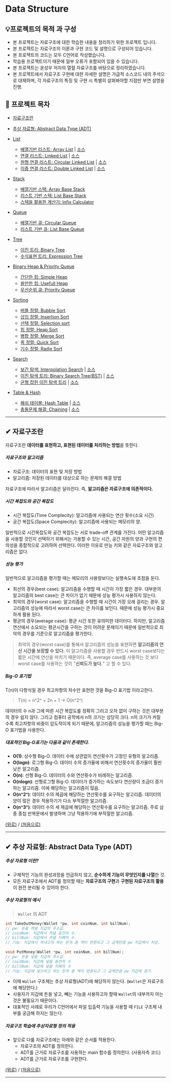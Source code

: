 # Data Structure
## 💡프로젝트의 목적 과 구성
- 본 프로젝트는 자료구조에 대한 학습한 내용을 정리하기 위한 프로젝트 입니다.
- 본 프로젝트는 자료구조의 이론과 구현 코드 및 설명으로 구성되어 있습니다.
- 본 프로젝트의 코드는 모두 C언어로 작성했습니다.
- 학습용 프로젝트이기 때문에 일부 오류가 포함되어 있을 수 있습니다.
- 본 프로젝트는 윤성우 저자의 열혈 자료구조를 바탕으로 정리하였습니다.
- 본 프로젝트에서 자료구조 구현에 대한 자세한 설명은 가급적 소스코드 내의 주석으로 대체하며, 각 자료구조의 특징 및 구현 시 특별히 살펴봐야할 지점만 부연 설명을 진행. 

## 📝 프로젝트 목차
- [자료구조란](https://github.com/choisb/Study-DataStructure/blob/master/README.md#-%EC%9E%90%EB%A3%8C%EA%B5%AC%EC%A1%B0%EB%9E%80)

- [추상 자료형: Abstract Data Type (ADT)](https://github.com/choisb/Study-DataStructure/blob/master/README.md#-%EC%B6%94%EC%83%81-%EC%9E%90%EB%A3%8C%ED%98%95-abstract-data-type-adt)

- [List](https://github.com/choisb/Study-DataStructure/tree/master/01_List#list)
  - [배열기반 리스트: Array List](https://github.com/choisb/Study-DataStructure/tree/master/01_List#-%EB%B0%B0%EC%97%B4-%EA%B8%B0%EB%B0%98-%EC%88%9C%EC%B0%A8-%EB%A6%AC%EC%8A%A4%ED%8A%B8-%EA%B5%AC%ED%98%84)
  | [소스](https://github.com/choisb/Study-DataStructure/tree/master/01_List/ArrayList)
  - [연결 리스트: Linked List](https://github.com/choisb/Study-DataStructure/tree/master/02_LinkedList#linked-list)
  | [소스](https://github.com/choisb/Study-DataStructure/tree/master/02_LinkedList/DLinkedList)
  - [원형 연결 리스트: Circular Linked List](https://github.com/choisb/Study-DataStructure/tree/master/03_CircularLinkedList)
  | [소스](https://github.com/choisb/Study-DataStructure/tree/master/03_CircularLinkedList/CLinkedList)
  - [이중 연결 리스트: Double Linked List](https://github.com/choisb/Study-DataStructure/tree/master/04_DoublyLinkedList#dubly-linked-list)
  | [소스](https://github.com/choisb/Study-DataStructure/tree/master/04_DoublyLinkedList/DBDLinkedList)

- [Stack](https://github.com/choisb/Study-DataStructure/tree/master/05_Stack#stack)
  - [배열기반 스택: Array Base Stack](https://github.com/choisb/Study-DataStructure/tree/master/05_Stack/ArrayBaseStack)
  - [리스트 기반 스택: List Base Stack](https://github.com/choisb/Study-DataStructure/tree/master/05_Stack/ListBaseStack)
  - [스텍을 활용한 계산기: Infix Calculator](https://github.com/choisb/Study-DataStructure/tree/master/05_Stack/InfixCalculator)

- [Queue](https://github.com/choisb/Study-DataStructure/tree/master/06_Queue#queue)
  - [배열기반 큐: Circular Queue](https://github.com/choisb/Study-DataStructure/tree/master/06_Queue/CircularQueue)
  - [리스트 기반 큐: List Base Queue](https://github.com/choisb/Study-DataStructure/tree/master/06_Queue/ListBaseQueue)

- [Tree](https://github.com/choisb/Study-DataStructure/tree/master/07_Tree)
  - [이진 트리: Binary Tree](https://github.com/choisb/Study-DataStructure/tree/master/07_Tree/BinaryTree)
  - [수식표현 트리: Expression Tree](https://github.com/choisb/Study-DataStructure/tree/master/07_Tree/ExpressionTree)  

- [Binary Heap & Priority Queue](https://github.com/choisb/Study-DataStructure/tree/master/08_priority_Queue_and_Heap) 
  - [간단한 힙: Simple Heap](https://github.com/choisb/Study-DataStructure/tree/master/08_priority_Queue_and_Heap/SimpleHeap)
  - [쓸만한 힙: Usefull Heap](https://github.com/choisb/Study-DataStructure/tree/master/08_priority_Queue_and_Heap/UsefullHeap)
  - [우선순위 큐: Priority Queue](https://github.com/choisb/Study-DataStructure/tree/master/08_priority_Queue_and_Heap/PriorityQueue)

- [Sorting](https://github.com/choisb/Study-DataStructure/tree/master/09_Sorting)
  - [버블 정렬: Bubble Sort](https://github.com/choisb/Study-DataStructure/blob/master/09_Sorting/SimpleSort/BubbleSort.c)
  - [삽입 정렬: Insertion Sort](https://github.com/choisb/Study-DataStructure/blob/master/09_Sorting/SimpleSort/InsertionSort.c)
  - [선택 정렬: Selection sort](https://github.com/choisb/Study-DataStructure/blob/master/09_Sorting/SimpleSort/SelectionSort.c)
  - [힙 정렬: Heap Sort](https://github.com/choisb/Study-DataStructure/tree/master/09_Sorting/HeapSort)
  - [병합 정렬: Merge Sort](https://github.com/choisb/Study-DataStructure/blob/master/09_Sorting/MergeSort.c)
  - [퀵 정렬: Quick Sort](https://github.com/choisb/Study-DataStructure/blob/master/09_Sorting/QuickSort.c)
  - [기수 정렬: Radix Sort](https://github.com/choisb/Study-DataStructure/tree/master/09_Sorting/RadixSort)

- [Search](https://github.com/choisb/Study-DataStructure/tree/master/10_Search#search)
  - [보간 탐색: Interpolation Search](https://github.com/choisb/Study-DataStructure/tree/master/10_Search#-%ED%83%90%EC%83%89%EC%9D%98-%EC%9D%B4%ED%95%B4%EC%99%80-%EB%B3%B4%EA%B0%84-%ED%83%90%EC%83%89)
  | [소스](https://github.com/choisb/Study-DataStructure/blob/master/10_Search/InterpolSearch.c)
  - [이진 탐색 트리: Binary Search Tree(BST)](https://github.com/choisb/Study-DataStructure/tree/master/10_Search#-%EC%9D%B4%EC%A7%84-%ED%83%90%EC%83%89-%ED%8A%B8%EB%A6%AC) 
  | [소스](https://github.com/choisb/Study-DataStructure/tree/master/10_Search/BinarySearchTree)
  - [균형 잡힌 이진 탐색 트리](https://github.com/choisb/Study-DataStructure/tree/master/10_Search#-균형-잡힌-이진-탐색-트리)
  | [소스](https://github.com/choisb/Study-DataStructure/tree/master/10_Search/AVLTree)

- [Table & Hash](https://github.com/choisb/Study-DataStructure/tree/master/11_Table_Hash)
  - [해쉬 테이블: Hash Table](https://github.com/choisb/Study-DataStructure/tree/master/11_Table_Hash#-%ED%85%8C%EC%9D%B4%EB%B8%94table%EC%9E%90%EB%A3%8C%EA%B5%AC%EC%A1%B0%EC%9D%98-%EC%9D%B4%ED%95%B4)
  | [소스](https://github.com/choisb/Study-DataStructure/tree/master/11_Table_Hash/HashTable)
  - [충돌문제 해결: Chaining](https://github.com/choisb/Study-DataStructure/tree/master/11_Table_Hash#-%EC%B6%A9%EB%8F%8Ccollision-%EB%AC%B8%EC%A0%9C%EC%9D%98-%ED%95%B4%EA%B2%B0%EC%B1%85)
  | [소스](https://github.com/choisb/Study-DataStructure/tree/master/11_Table_Hash/Chaining)
___
## ✔ 자료구조란
 자료구조란 **데이터를 표현하고, 표현된 데이터를 처리하는 방법**을 뜻한다.

##### 자료구조와 알고리즘
- 자료구조: 데이터의 표현 및 저장 방법
- 알고리즘: 저장된 데이터를 대상으로 하는 문제의 해결 방법

자료구조에 따라서 알고리즘은 달라진다. 즉, **알고리즘은 자료구조에 의존적이다.**

##### 시간 복잡도와 공간 복잡도

- 시간 복잡도(Time Complecity): 알고리즘에 사용되는 연산 횟수(소요 시간)
- 공간 복잡도(Space Complecity): 알고리즘에 사용되는 메모리의 양.  

일반적으로 시간복잡도와 공간 복잡도는 서로 trade-off 관계를 가진다.
어떤 알고리즘을 사용할 것인지 선택하기 위해서는 가용할 수 있는 시간, 공간 자원의 양과 구현의 편의성을 종합적으로 고려하여 선택한다.
이러한 이유로 만능 키와 같은 자료구조와 알고리즘은 없다.

##### 성능 평가

일반적으로 알고리즘을 평가할 때는 메모리의 사용량보다는 실행속도에 초점을 둔다.
- 최선의 경우(best case): 알고리즘을 수행할 때 시간이 가장 짧은 경우. 대부분의 알고리즘의 best case는 큰 차이가 없기 때문에 성능 평가시 사용하지 않는다.
- 최악의 경우(worst case): 알고리즘을 수행할 때 시간이 가장 오래 걸리는 경우. 알고리즘의 성능에 따라서 worst case는 큰 차이를 보인다. 때문에 성능 평가시 중요하게 활용 된다.
- 평균의 경우(average case): 평균 시간 또한 유의미한 데이터다. 하지만, 알고리즘연산에서 소요되는 평균시간을 구하는 것이 어려운 문제이기 때문에 일반적으로 최악의 경우를 기준으로 알고리즘을 평가한다.

> 최악의 경우(worst case)를 통해서 알고리즘의 성능을 표현하면 **알고리즘의 연산 시간을 보장할 수 있다.**
> 이 알고리즘을 사용할 경우 반드시 worst case보다는 짧은 시간에 연산을 마치기 때문이다. 
> 즉, average case를 사용하는 것 보다 worst case를 사용하는 것이 "**신뢰도가 높다.**" 고 할 수 있다.

##### Big-O 표기법

T(n)이 다항식일 경우 최고차항의 차수만 표현한 것을 Big-O 표기법 이라고한다. 

 
> T(n) = n^2^  + 2n + 1 -> O(n^2^) 

데이터의 수 n과 그에 따른 시간 복잡도를 정확히 그리고 오차 없이 구하는 것은 대부분의 경우 쉽지 않다. 
그리고 컴퓨터 공학에서 n의 크기는 상당히 크다.
n의 크기가 커질 수록 최고차항의 비중이 압도적이게 되기 때문에, 알고리즘의 성능을 평가할 때는 Big-O 표기법을 사용한다.

##### 대표적인 Big-O표기는 다음과 같이 존재한다.
- **O(1)**: 상수형 Big-O. 데이터 수에 상관없이 연산횟수가 고정인 유형의 알고리즘.
- **O(logn)**: 로그형 Big-O. 데이터 수의 증가율에 비해서 연산횟수의 증가율이 훨씬 낮은 알고리즘.
- **O(n)**: 선형 Big-O. 데이터의 수와 연산횟수가 비례하는 알고리즘.
- **O(nlogn)**: 선형로그형 Big-O. 데이터가 증가하는 속도보다 연산량이 조금더 증가하는 알고리즘. 이에 해당하는 알고리즘이 많음.
- **O(n^2^)**: 데이터 수의 제곱에 해당하는 연산횟수를 요구하는 알고리즘. 데이터의 양이 많은 경우 적용하기가 다소 부적절한 알고리즘.
- **O(n^3^)**: 데이터 수의 세 제곱에 해당하는 연산횟수를 요구하는 알고리즘. 주로 삼중 중첩 반복문에서 발생하며 그냥 적용하기에 부적절한 알고리즘.

[(위로)](https://github.com/choisb/Study-DataStructure/blob/master/README.md#data-structure) / [(처음으로)](https://github.com/choisb/Study-DataStructure/blob/master/README.md#data-structure)
___
## ✔ 추상 자료형: Abstract Data Type (ADT)
##### 추상 자료형 이란?
- 구체적인 기능의 완성과정을 언급하지 않고, **순수하게 기능이 무엇인지를 나열**한 것.
- 모든 자료구조에서 ADT를 정의할 때는 **자료구조의 구현**과 **구현된 자료구조의 활용**이 완전 분리될 수 있어야 한다.

##### 추상 자료형의 예시
>`Wallet` 의 ADT
```c
int TakeOutMoney(Wallet *pw, int coinNum, int billNum); 
// pw: 돈을 꺼낼 지갑의 주소값.
// coinNum: 지갑에서 꺼낼 동전의 수.
// billNum: 지갑에서 꺼낼 지폐의 수.
// 기능: 지갑에서 꺼내고자 하는 돈의 총 액이 반환되고 그 금액만큼 pw 지갑에서 차감.
 
void PutMoney(Wallet *pw, int coinNum, int billNum);
// pw: 돈을 넣을 지갑의 주소값.
// coinNum: 지갑에 넣을 동전의 수
// billNum: 지갑에 넣을 지폐의 수
// 기능: 지갑에 넣으려고 하는 돈의 총 액이 반환되고 그 금액만큼 pw 지갑에 증가.
```
- 이때 `Wallet` 구조체는 추상 자료형(ADT)에 해당하지 않는다. (`Wallet`은 자료구조에 해당한다.)
- 사용자가 지갑에 돈을 넣고, 빼는 기능을 사용하고자 할때 `Wallet`의 내부까지 아는 것은 불필요기 때문이다.
- 대표적인 사례로 우리가 C언어에서 파일 입출력 기능을 사용할 때 `FILE` 구조체 내부를 궁금해 하지는 않는다. 

##### 자료구조 학습에 추상자료형 정의 적용
- 앞으로 다룰 자료구조에는 아래와 같은 순서를 적용한다.
  - 자료구조의 ADT를 정의한다.
  - ADT를 근거로 자료구조를 사용하는 main 함수를 정의한다. (사용자측 코드)
  - ADT를 근거로 자료구조를 구현한다.

[(위로)](https://github.com/choisb/Study-DataStructure/blob/master/README.md#data-structure) / [(처음으로)](https://github.com/choisb/Study-DataStructure/blob/master/README.md#data-structure)
___